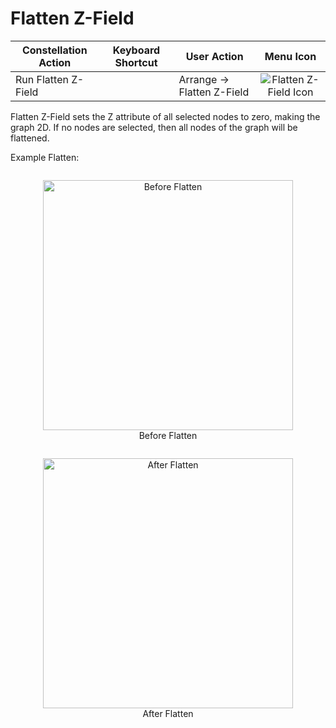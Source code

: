 # Flatten Z-Field

<table class="table table-striped">
<thead>
<tr class="header">
<th>Constellation Action</th>
<th>Keyboard Shortcut</th>
<th>User Action</th>
<th style="text-align: center;">Menu Icon</th>
</tr>
</thead>
<tbody>
<tr class="odd">
<td>Run Flatten Z-Field</td>
<td></td>
<td>Arrange -&gt; Flatten Z-Field</td>
<td style="text-align: center;"><img src="../ext/docs/CoreArrangementPlugins/src/au/gov/asd/tac/constellation/plugins/arrangements/resources/ZFlatIcon.png" alt="Flatten Z-Field Icon" /></td>
</tr>
</tbody>
</table>

Flatten Z-Field sets the Z attribute of all selected nodes to zero, making the
graph 2D. If no nodes are selected, then all nodes of the graph will be flattened.


Example Flatten:

<div style="text-align: center">
    <figure style = "display: inline-block">
        <img height=400 src="../ext/docs/CoreArrangementPlugins/src/au/gov/asd/tac/constellation/plugins/arrangements/resources/BeforeZFlat.png" alt="Before Flatten" />
        <figcaption>Before Flatten</figcaption>
    </figure>
    <figure style = "display: inline-block">
        <img height=400 src="../ext/docs/CoreArrangementPlugins/src/au/gov/asd/tac/constellation/plugins/arrangements/resources/ZFlat.png" alt="After Flatten" />
        <figcaption>After Flatten</figcaption>
    </figure>
</div>